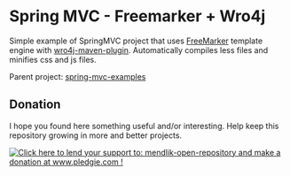 Spring MVC - Freemarker + Wro4j
===============================

Simple example of SpringMVC project that uses [FreeMarker](http://freemarker.org/) template engine with [wro4j-maven-plugin](http://code.google.com/p/wro4j/wiki/MavenPlugin). Automatically compiles less files and minifies css and js files.

Parent project: [spring-mvc-examples](../../../)

Donation
--------

I hope you found here something useful and/or interesting.
Help keep this repository growing in more and better projects. 

<a href='http://www.pledgie.com/campaigns/22261'><img alt='Click here to lend your support to: mendlik-open-repository and make a donation at www.pledgie.com !' src='http://www.pledgie.com/campaigns/22261.png?skin_name=chrome' border='0' /></a>
